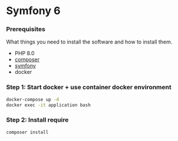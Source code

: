 # Symfony 6

### Prerequisites
What things you need to install the software and how to install them.
- PHP 8.0
- [composer](https://getcomposer.org/download/)
- [symfony](https://symfony.com/doc/current/setup.html)
- docker

### Step 1: Start docker + use container docker environment
```bash
docker-compose up -d
docker exec -it application bash
```
### Step 2: Install require
```bash
composer install
```
